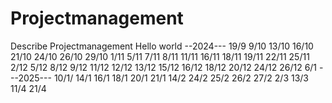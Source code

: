 # Projectmanagement
Describe Projectmanagement
Hello world
--2024---
19/9
9/10
13/10
16/10
21/10
24/10
26/10
29/10
1/11
5/11
7/11
8/11
11/11
16/11
18/11
19/11
22/11
25/11
2/12
5/12
8/12
9/12
11/12
12/12
13/12
15/12
16/12
18/12
20/12
24/12
26/12
6/1
---2025---
10/1/
14/1
16/1
18/1
20/1
21/1
14/2
24/2
25/2
26/2
27/2
2/3
13/3
11/4
21/4
